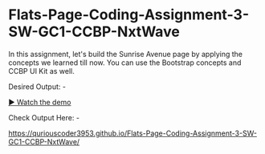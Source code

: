 # Flats-Page-Coding-Assignment-3-SW-GC1-CCBP-NxtWave

In this assignment, let's build the Sunrise Avenue page by applying the concepts we learned till now. You can use the Bootstrap concepts and CCBP UI Kit as well.


Desired Output: -

[▶ Watch the demo](https://github.com/quriousCoder3953/Flats-Page-Coding-Assignment-3-SW-GC1-CCBP-NxtWave/blob/main/media/flats-page-cass-3-sw-gc1.mp4)


Check Output Here: -

https://quriouscoder3953.github.io/Flats-Page-Coding-Assignment-3-SW-GC1-CCBP-NxtWave/
